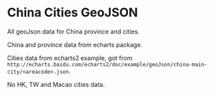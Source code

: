# China Cities GeoJSON

All geoJson data for China province and cities.

China and province data from echarts package.

Cities data from echarts2 example, got from `http://echarts.baidu.com/echarts2/doc/example/geoJson/china-main-city/<areacode>.json`.

No HK, TW and Macao cities data.
